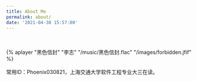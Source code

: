 ```yaml
---
title: About Me
permalink: about/
date: '2021-04-30 15:57:00'
---
```


<br>
<br>
{% aplayer "黑色信封" "李志" "/music/黑色信封.flac"  "/images/forbidden.jfif" %}
<br>
<br>
常用ID：Phoenix030821，上海交通大学软件工程专业大三在读。


